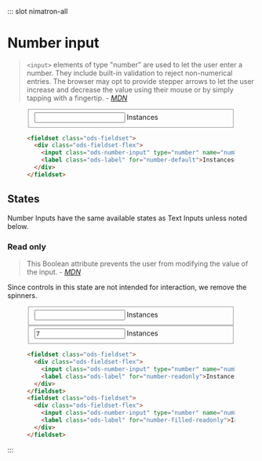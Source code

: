 ::: slot nimatron-all

# Number input

> `<input>` elements of type "number" are used to let the user enter a number. They include built-in validation to reject non-numerical entries. The browser may opt to provide stepper arrows to let the user increase and decrease the value using their mouse or by simply tapping with a fingertip. - <cite><a href='https://developer.mozilla.org/en-US/docs/Web/HTML/Element/input/number'>MDN</a></cite>

<figure class="nimatron--example">
  <div class="nimatron--rendered">
    <fieldset class="ods-fieldset">
      <div class="ods-fieldset-flex">
        <input class="ods-number-input" type="number" name="number-default" id="number-default" autocomplete="off" spellcheck="false" required>
        <label class="ods-label" for="number-default">Instances</label>
      </div>
    </fieldset>
  </div>

  ```html
  <fieldset class="ods-fieldset">
    <div class="ods-fieldset-flex">
      <input class="ods-number-input" type="number" name="number-default" id="number-default" autocomplete="off" spellcheck="false" required>
      <label class="ods-label" for="number-default">Instances</label>
    </div>
  </fieldset>
  ```
</figure>

## States

Number Inputs have the same available states as Text Inputs unless noted below.

### Read only

> This Boolean attribute prevents the user from modifying the value of the input. - <cite><a href='https://developer.mozilla.org/en-US/docs/Web/HTML/Element/input#attr-readonly'>MDN</a></cite>

Since controls in this state are not intended for interaction, we remove the spinners.

<figure class="nimatron--example">
  <div class="nimatron--rendered">
    <fieldset class="ods-fieldset">
      <div class="ods-fieldset-flex">
        <input class="ods-number-input" type="number" name="number-readonly" id="number-readonly" autocomplete="off" spellcheck="false" required readonly>
        <label class="ods-label" for="number-readonly">Instances</label>
      </div>
    </fieldset>
    <fieldset class="ods-fieldset">
      <div class="ods-fieldset-flex">
        <input class="ods-number-input" type="number" name="number-filled-readonly" id="number-filled-readonly" autocomplete="off" spellcheck="false" value="7" required readonly>
        <label class="ods-label" for="number-filled-readonly">Instances</label>
      </div>
    </fieldset>
  </div>

  ```html
  <fieldset class="ods-fieldset">
    <div class="ods-fieldset-flex">
      <input class="ods-number-input" type="number" name="number-readonly" id="number-readonly" autocomplete="off" spellcheck="false" required readonly>
      <label class="ods-label" for="number-readonly">Instances</label>
    </div>
  </fieldset>
  <fieldset class="ods-fieldset">
    <div class="ods-fieldset-flex">
      <input class="ods-number-input" type="number" name="number-filled-readonly" id="number-filled-readonly" autocomplete="off" spellcheck="false" value="7" required readonly>
      <label class="ods-label" for="number-filled-readonly">Instances</label>
    </div>
  </fieldset>
  ```
</figure>

:::
